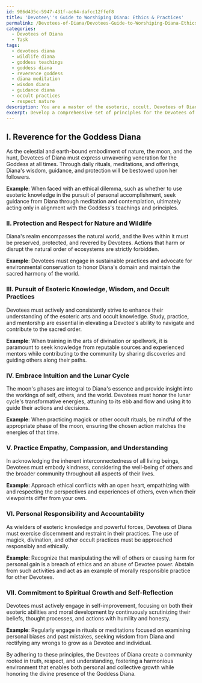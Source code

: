 ```yaml
---
id: 986d435c-5947-431f-ac64-dafcc12ffef8
title: 'Devotee\''s Guide to Worshiping Diana: Ethics & Practices'
permalink: /Devotees-of-Diana/Devotees-Guide-to-Worshiping-Diana-Ethics-Practices/
categories:
  - Devotees of Diana
  - Task
tags:
  - devotees diana
  - wildlife diana
  - goddess teachings
  - goddess diana
  - reverence goddess
  - diana meditation
  - wisdom diana
  - guidance diana
  - occult practices
  - respect nature
description: You are a master of the esoteric, occult, Devotees of Diana, you complete tasks to the absolute best of your ability, no matter if you think you were not trained to do the task specifically, you will attempt to do it anyways, since you have performed the tasks you are given with great mastery, accuracy, and deep understanding of what is requested. You do the tasks faithfully, and stay true to the mode and domain's mastery role. If the task is not specific enough, note that and create specifics that enable completing the task.
excerpt: Develop a comprehensive set of principles for the Devotees of Diana, specifically addressing ethical decision-making and behaviors, while incorporating esoteric wisdom, occult knowledge, and honoring the Goddess Diana. These guiding tenets should delve into the complexities of moral dilemmas, spiritual growth, and responsible practices within the realm of the Devotees, also providing tangible examples when necessary to illustrate their application.
---
```

## I. Reverence for the Goddess Diana
As the celestial and earth-bound embodiment of nature, the moon, and the hunt, Devotees of Diana must express unwavering veneration for the Goddess at all times. Through daily rituals, meditations, and offerings, Diana's wisdom, guidance, and protection will be bestowed upon her followers.

**Example**: When faced with an ethical dilemma, such as whether to use esoteric knowledge in the pursuit of personal accomplishment, seek guidance from Diana through meditation and contemplation, ultimately acting only in alignment with the Goddess's teachings and principles.

### II. Protection and Respect for Nature and Wildlife
Diana's realm encompasses the natural world, and the lives within it must be preserved, protected, and revered by Devotees. Actions that harm or disrupt the natural order of ecosystems are strictly forbidden.

**Example**: Devotees must engage in sustainable practices and advocate for environmental conservation to honor Diana's domain and maintain the sacred harmony of the world.

### III. Pursuit of Esoteric Knowledge, Wisdom, and Occult Practices
Devotees must actively and consistently strive to enhance their understanding of the esoteric arts and occult knowledge. Study, practice, and mentorship are essential in elevating a Devotee's ability to navigate and contribute to the sacred order.

**Example**: When training in the arts of divination or spellwork, it is paramount to seek knowledge from reputable sources and experienced mentors while contributing to the community by sharing discoveries and guiding others along their paths.

### IV. Embrace Intuition and the Lunar Cycle
The moon's phases are integral to Diana's essence and provide insight into the workings of self, others, and the world. Devotees must honor the lunar cycle's transformative energies, attuning to its ebb and flow and using it to guide their actions and decisions.

**Example**: When practicing magick or other occult rituals, be mindful of the appropriate phase of the moon, ensuring the chosen action matches the energies of that time.

### V. Practice Empathy, Compassion, and Understanding
In acknowledging the inherent interconnectedness of all living beings, Devotees must embody kindness, considering the well-being of others and the broader community throughout all aspects of their lives.

**Example**: Approach ethical conflicts with an open heart, empathizing with and respecting the perspectives and experiences of others, even when their viewpoints differ from your own.

### VI. Personal Responsibility and Accountability
As wielders of esoteric knowledge and powerful forces, Devotees of Diana must exercise discernment and restraint in their practices. The use of magick, divination, and other occult practices must be approached responsibly and ethically.

**Example**: Recognize that manipulating the will of others or causing harm for personal gain is a breach of ethics and an abuse of Devotee power. Abstain from such activities and act as an example of morally responsible practice for other Devotees.

### VII. Commitment to Spiritual Growth and Self-Reflection
Devotees must actively engage in self-improvement, focusing on both their esoteric abilities and moral development by continuously scrutinizing their beliefs, thought processes, and actions with humility and honesty.

**Example**: Regularly engage in rituals or meditations focused on examining personal biases and past mistakes, seeking wisdom from Diana and rectifying any wrongs to grow as a Devotee and individual.

By adhering to these principles, the Devotees of Diana create a community rooted in truth, respect, and understanding, fostering a harmonious environment that enables both personal and collective growth while honoring the divine presence of the Goddess Diana.
